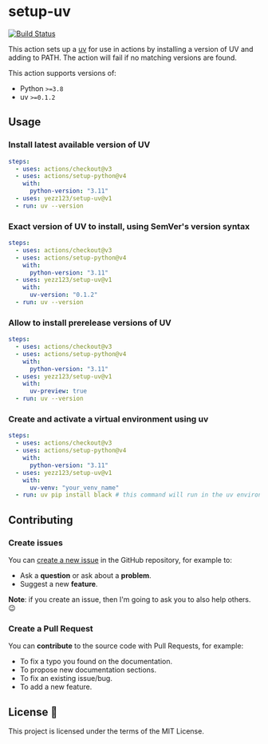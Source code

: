 # setup-uv

[![Build Status](https://github.com/yezz123/setup-uv/workflows/default/badge.svg)](https://github.com/yezz123/setup-uv/actions?query=workflow%3Adefault)

This action sets up a [uv](https://github.com/astral-sh/uv) for use in actions by installing a version of UV and adding to PATH. The action will fail if no matching versions are found.

This action supports versions of:

- Python `>=3.8`
- uv `>=0.1.2`

## Usage

### Install latest available version of UV

```yaml
steps:
  - uses: actions/checkout@v3
  - uses: actions/setup-python@v4
    with:
      python-version: "3.11"
  - uses: yezz123/setup-uv@v1
  - run: uv --version
```

### Exact version of UV to install, using SemVer's version syntax

```yaml
steps:
  - uses: actions/checkout@v3
  - uses: actions/setup-python@v4
    with:
      python-version: "3.11"
  - uses: yezz123/setup-uv@v1
    with:
      uv-version: "0.1.2"
  - run: uv --version
```

### Allow to install prerelease versions of UV

```yaml
steps:
  - uses: actions/checkout@v3
  - uses: actions/setup-python@v4
    with:
      python-version: "3.11"
  - uses: yezz123/setup-uv@v1
    with:
      uv-preview: true
  - run: uv --version
```

### Create and activate a virtual environment using uv

```yaml
steps:
  - uses: actions/checkout@v3
  - uses: actions/setup-python@v4
    with:
      python-version: "3.11"
  - uses: yezz123/setup-uv@v1
    with:
      uv-venv: "your_venv_name"
  - run: uv pip install black # this command will run in the uv environment
```

## Contributing

### Create issues

You can
<a href="https://github.com/yezz123/setup-uv/issues/new" class="external-link" target="_blank">create
a new issue</a> in the GitHub repository, for example to:

- Ask a **question** or ask about a **problem**.
- Suggest a new **feature**.

**Note**: if you create an issue, then I'm going to ask you to also help others.
😉

### Create a Pull Request

You can **contribute** to the source code with Pull Requests, for
example:

- To fix a typo you found on the documentation.
- To propose new documentation sections.
- To fix an existing issue/bug.
- To add a new feature.

## License 📄

This project is licensed under the terms of the MIT License.
